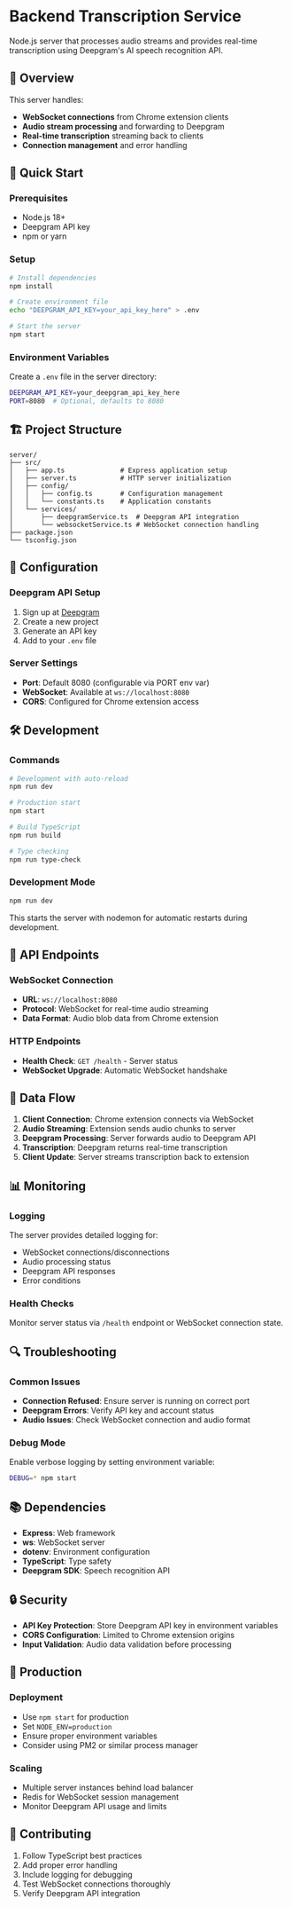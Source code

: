 # Backend Transcription Service

Node.js server that processes audio streams and provides real-time transcription using Deepgram's AI speech recognition API.

## 🎯 Overview

This server handles:
- **WebSocket connections** from Chrome extension clients
- **Audio stream processing** and forwarding to Deepgram
- **Real-time transcription** streaming back to clients
- **Connection management** and error handling

## 🚀 Quick Start

### Prerequisites

- Node.js 18+
- Deepgram API key
- npm or yarn

### Setup

```bash
# Install dependencies
npm install

# Create environment file
echo "DEEPGRAM_API_KEY=your_api_key_here" > .env

# Start the server
npm start
```

### Environment Variables

Create a `.env` file in the server directory:

```bash
DEEPGRAM_API_KEY=your_deepgram_api_key_here
PORT=8080  # Optional, defaults to 8080
```

## 🏗️ Project Structure

```
server/
├── src/
│   ├── app.ts              # Express application setup
│   ├── server.ts           # HTTP server initialization
│   ├── config/
│   │   ├── config.ts       # Configuration management
│   │   └── constants.ts    # Application constants
│   └── services/
│       ├── deepgramService.ts  # Deepgram API integration
│       └── websocketService.ts # WebSocket connection handling
├── package.json
└── tsconfig.json
```

## 🔧 Configuration

### Deepgram API Setup

1. Sign up at [Deepgram](https://deepgram.com/)
2. Create a new project
3. Generate an API key
4. Add to your `.env` file

### Server Settings

- **Port**: Default 8080 (configurable via PORT env var)
- **WebSocket**: Available at `ws://localhost:8080`
- **CORS**: Configured for Chrome extension access

## 🛠️ Development

### Commands

```bash
# Development with auto-reload
npm run dev

# Production start
npm start

# Build TypeScript
npm run build

# Type checking
npm run type-check
```

### Development Mode

```bash
npm run dev
```

This starts the server with nodemon for automatic restarts during development.

## 🔌 API Endpoints

### WebSocket Connection

- **URL**: `ws://localhost:8080`
- **Protocol**: WebSocket for real-time audio streaming
- **Data Format**: Audio blob data from Chrome extension

### HTTP Endpoints

- **Health Check**: `GET /health` - Server status
- **WebSocket Upgrade**: Automatic WebSocket handshake

## 🔄 Data Flow

1. **Client Connection**: Chrome extension connects via WebSocket
2. **Audio Streaming**: Extension sends audio chunks to server
3. **Deepgram Processing**: Server forwards audio to Deepgram API
4. **Transcription**: Deepgram returns real-time transcription
5. **Client Update**: Server streams transcription back to extension

## 📊 Monitoring

### Logging

The server provides detailed logging for:
- WebSocket connections/disconnections
- Audio processing status
- Deepgram API responses
- Error conditions

### Health Checks

Monitor server status via `/health` endpoint or WebSocket connection state.

## 🔍 Troubleshooting

### Common Issues

- **Connection Refused**: Ensure server is running on correct port
- **Deepgram Errors**: Verify API key and account status
- **Audio Issues**: Check WebSocket connection and audio format

### Debug Mode

Enable verbose logging by setting environment variable:
```bash
DEBUG=* npm start
```

## 📚 Dependencies

- **Express**: Web framework
- **ws**: WebSocket server
- **dotenv**: Environment configuration
- **TypeScript**: Type safety
- **Deepgram SDK**: Speech recognition API

## 🔒 Security

- **API Key Protection**: Store Deepgram API key in environment variables
- **CORS Configuration**: Limited to Chrome extension origins
- **Input Validation**: Audio data validation before processing

## 🚀 Production

### Deployment

- Use `npm start` for production
- Set `NODE_ENV=production`
- Ensure proper environment variables
- Consider using PM2 or similar process manager

### Scaling

- Multiple server instances behind load balancer
- Redis for WebSocket session management
- Monitor Deepgram API usage and limits

## 🤝 Contributing

1. Follow TypeScript best practices
2. Add proper error handling
3. Include logging for debugging
4. Test WebSocket connections thoroughly
5. Verify Deepgram API integration
